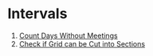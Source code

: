 # Intervals

1. [Count Days Without Meetings](./DaysWithoutMeetings.cpp)
2. [Check if Grid can be Cut into Sections](./CheckGridCut.cpp)
